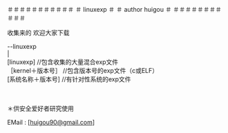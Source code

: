 ＃＃＃＃＃＃＃＃＃＃＃
＃   linuxexp       ＃ 
＃   author huigou  ＃
＃＃＃＃＃＃＃＃＃＃＃


收集来的  欢迎大家下载

--linuxexp<br>
   |<br>
   [linuxexp]  //包含收集的大量混合exp文件<br>
 ［kernel＋版本号］ //包含版本号的exp文件（c或ELF）<br>
   [系统名称＋版本号] //有针对性系统的exp文件<br>
   
   
   <br>
   <br>
   ＊供安全爱好者研究使用

EMail : [huigou90@gmail.com]
